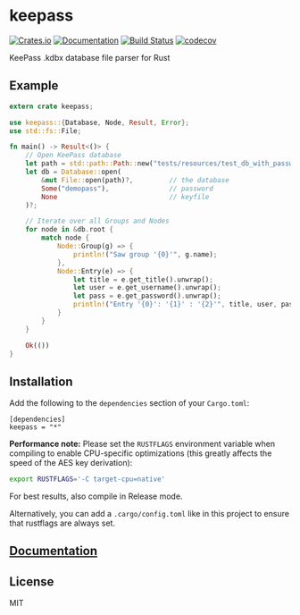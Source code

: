 # keepass

[![Crates.io](https://img.shields.io/crates/v/keepass.svg)](https://crates.io/crates/keepass)
[![Documentation](https://docs.rs/keepass/badge.svg)](https://docs.rs/keepass/)
[![Build Status](https://travis-ci.org/sseemayer/keepass-rs.svg?branch=master)](https://travis-ci.org/sseemayer/keepass-rs)
[![codecov](https://codecov.io/gh/sseemayer/keepass-rs/branch/master/graph/badge.svg)](https://codecov.io/gh/sseemayer/keepass-rs)

KeePass .kdbx database file parser for Rust

## Example
```rust
extern crate keepass;

use keepass::{Database, Node, Result, Error};
use std::fs::File;

fn main() -> Result<()> {
    // Open KeePass database
    let path = std::path::Path::new("tests/resources/test_db_with_password.kdbx");
    let db = Database::open(
        &mut File::open(path)?,         // the database
        Some("demopass"),               // password
        None                            // keyfile
    )?;

    // Iterate over all Groups and Nodes
    for node in &db.root {
        match node {
            Node::Group(g) => {
                println!("Saw group '{0}'", g.name);
            },
            Node::Entry(e) => {
                let title = e.get_title().unwrap();
                let user = e.get_username().unwrap();
                let pass = e.get_password().unwrap();
                println!("Entry '{0}': '{1}' : '{2}'", title, user, pass);
            }
        }
    }

    Ok(())
}
```

## Installation
Add the following to the `dependencies` section of your `Cargo.toml`:

```
[dependencies]
keepass = "*"
```

**Performance note:** Please set the `RUSTFLAGS` environment variable when compiling to enable CPU-specific optimizations (this greatly affects the speed of the AES key derivation):

```bash
export RUSTFLAGS='-C target-cpu=native'
```

For best results, also compile in Release mode.

Alternatively, you can add a `.cargo/config.toml` like in this project to ensure that rustflags are always set.

## [Documentation](https://docs.rs/keepass)

## License
MIT
